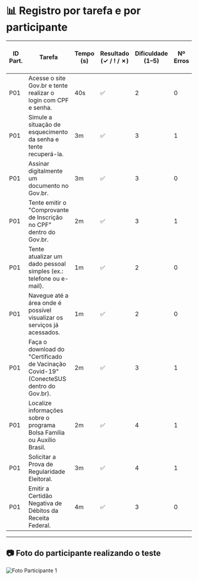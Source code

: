 # 📊 Registro por tarefa e por participante

| ID Part. | Tarefa | Tempo (s) | Resultado (✓ / ! / ✗) | Dificuldade (1–5) | Nº Erros | Nº Pedidos de Ajuda | Observações |
|----------|--------|-----------|------------------------|-------------------|----------|---------------------|-------------|
| P01      | Acesse o site Gov.br e tente realizar o login com CPF e senha.     |    40s       |         ✅               |  2                 |     0     |       0              |    -         |
| P01      | Simule a situação de esquecimento da senha e tente recuperá-la.     |    3m       |         ✅               |     3              |   1       |     1                |      -       |
| P01      | Assinar digitalmente um documento no Gov.br.     |   3m        |            ✅            |    3               |      0    |          0           |    -         |
| P01      | Tente emitir o "Comprovante de Inscrição no CPF" dentro do Gov.br.     |     2m      |      ✅                  |        3           |     1     |          0           |     -        |
| P01      | Tente atualizar um dado pessoal simples (ex.: telefone ou e-mail).     |     1m      |    ✅                    |          2         |      0   |     0             |      -       |
| P01      | Navegue até a área onde é possível visualizar os serviços já acessados.     |      1m     |         ✅               |   2                |      0    |          0           |       -      |
| P01      | Faça o download do "Certificado de Vacinação Covid-19" (ConecteSUS dentro do Gov.br).    |      2m     |     ✅                   |       3            | 1         |         0            |      -       |
| P01      | Localize informações sobre o programa Bolsa Família ou Auxílio Brasil.     |    2m       |         ✅               |        4           |      1    |            0         |          -   |
| P01      | Solicitar a Prova de Regularidade Eleitoral.     |      3m     |           ✅             |      4             |      1    |        1             |    -         |
| P01      | Emitir a Certidão Negativa de Débitos da Receita Federal.   |     4m      |        ✅                |           3        |   0       |         0            |         -    |

---

## 📷 Foto do participante realizando o teste

![Foto Participante 1](https://github.com/user-attachments/assets/080b2733-ab0f-4b0a-a173-4b7152265eff) 
